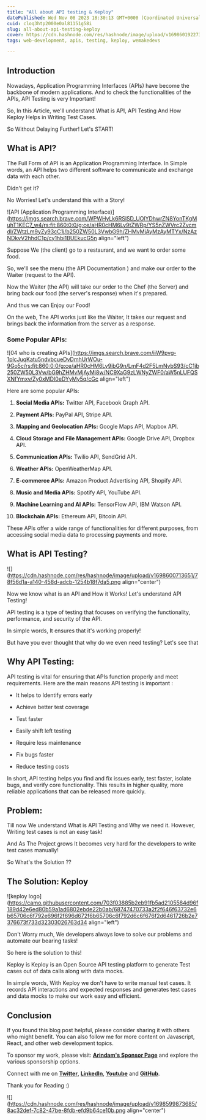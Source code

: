 ```yaml
---
title: "All about API testing & Keploy"
datePublished: Wed Nov 08 2023 18:30:13 GMT+0000 (Coordinated Universal Time)
cuid: cloq3htp2000e0al81151g58i
slug: all-about-api-testing-keploy
cover: https://cdn.hashnode.com/res/hashnode/image/upload/v1698601922731/4dfb30c7-21ad-42ba-9042-9400210f0b5c.png
tags: web-development, apis, testing, keploy, wemakedevs

---
```


## Introduction

Nowadays, Application Programming Interfaces (APIs) have become the backbone of modern applications. And to check the functionalities of the APIs, API Testing is very Important!

So, In this Article, we'll understand What is API, API Testing And How Keploy Helps in Writing Test Cases.

So Without Delaying Further! Let's START!

## What is API?

The Full Form of API is an Application Programming Interface. In Simple words, an API helps two different software to communicate and exchange data with each other.

Didn't get it?

No Worries! Let's understand this with a Story!

![API (Application Programming Interface)](https://imgs.search.brave.com/WPWHyLk6RSlSD_UOlYDhwrZN8YonTKgMuhT1KEC7_w4/rs:fit:860:0:0/g:ce/aHR0cHM6Ly9tZWRp/YS5nZWVrc2Zvcmdl/ZWtzLm9yZy93cC1j/b250ZW50L3VwbG9h/ZHMvMjAyMzAyMTYx/NzAzNDkvV2hhdC1p/cy1hbi1BUEkucG5n align="left")

Suppose We (the client) go to a restaurant, and we want to order some food.

So, we'll see the menu (the API Documentation ) and make our order to the Waiter (request to the API).

Now the Waiter (the API) will take our order to the Chef (the Server) and bring back our food (the server's response) when it's prepared.

And thus we can Enjoy our Food!

On the web, The API works just like the Waiter, It takes our request and brings back the information from the server as a response.

### Some Popular APIs:

![04 who is creating APIs](https://imgs.search.brave.com/iiW9pvg-1plcJuqKatu5ndvbcueDvDmhUrWOu-9Go5c/rs:fit:860:0:0/g:ce/aHR0cHM6Ly9ibG9n/LmF4d2F5LmNvbS93/cC1jb250ZW50L3Vw/bG9hZHMvMjAyMi8w/NC9XaG9zLWNyZWF0/aW5nLUFQSXNfYmxv/Zy0xMDI0eDYyMy5q/cGc align="left")

Here are some popular APIs:

1. **Social Media APIs:** Twitter API, Facebook Graph API.
    
2. **Payment APIs:** PayPal API, Stripe API.
    
3. **Mapping and Geolocation APIs:** Google Maps API, Mapbox API.
    
4. **Cloud Storage and File Management APIs:** Google Drive API, Dropbox API.
    
5. **Communication APIs:** Twilio API, SendGrid API.
    
6. **Weather APIs:** OpenWeatherMap API.
    
7. **E-commerce APIs:** Amazon Product Advertising API, Shopify API.
    
8. **Music and Media APIs:** Spotify API, YouTube API.
    
9. **Machine Learning and AI APIs:** TensorFlow API, IBM Watson API.
    
10. **Blockchain APIs:** Ethereum API, Bitcoin API.
    

These APIs offer a wide range of functionalities for different purposes, from accessing social media data to processing payments and more.

## What is API Testing?

![](https://cdn.hashnode.com/res/hashnode/image/upload/v1698600713651/78f56d1a-a140-458d-adcb-1254b18f7da5.png align="center")

Now we know what is an API and How it Works! Let's understand API Testing!

API testing is a type of testing that focuses on verifying the functionality, performance, and security of the API.

In simple words, It ensures that it's working properly!

But have you ever thought that why do we even need testing? Let's see that

## Why API Testing:

API testing is vital for ensuring that APIs function properly and meet requirements. Here are the main reasons API testing is important :

* It helps to Identify errors early
    
* Achieve better test coverage
    
* Test faster
    
* Easily shift left testing
    
* Require less maintenance
    
* Fix bugs faster
    
* Reduce testing costs
    

In short, API testing helps you find and fix issues early, test faster, isolate bugs, and verify core functionality. This results in higher quality, more reliable applications that can be released more quickly.

## Problem:

Till now We understand What is API Testing and Why we need it. However, Writing test cases is not an easy task!

And As The Project grows It becomes very hard for the developers to write test cases manually!

So What's the Solution ??

## The Solution: Keploy

![keploy logo](https://camo.githubusercontent.com/703f03885b2eb91fb5ad2105584d96f189d42e6ed80b59a1ad6802ebde22b0ab/68747470733a2f2f646f63732e6b65706c6f792e696f2f696d672f6b65706c6f792d6c6f676f2d6461726b2e7376673f733d32303026763d34 align="left")

Don't Worry much, We developers always love to solve our problems and automate our bearing tasks!

So here is the solution to this!

Keploy is Keploy is an Open Source API testing platform to generate Test cases out of data calls along with data mocks.

In simple words, With Keploy we don't have to write manual test cases. It records API interactions and expected responses and generates test cases and data mocks to make our work easy and efficient.

## Conclusion

If you found this blog post helpful, please consider sharing it with others who might benefit. You can also follow me for more content on Javascript, React, and other web development topics.

To sponsor my work, please visit: [**Arindam's Sponsor Page**](https://arindam1729.hashnode.dev/sponsor) and explore the various sponsorship options.

Connect with me on [**Twitter**](https://twitter.com/intent/follow?screen_name=Arindam_1729), [**LinkedIn**](https://www.linkedin.com/in/arindam2004/), [**Youtube**](https://www.youtube.com/channel/@Arindam_1729) and [**GitHub**](https://github.com/Arindam200).

Thank you for Reading :)

![](https://cdn.hashnode.com/res/hashnode/image/upload/v1698599873685/8ac32def-7c82-47be-8fdb-efd9b64ce10b.png align="center")